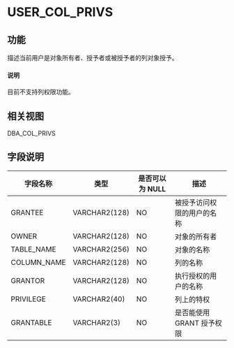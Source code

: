 USER_COL_PRIVS
===================================

功能
-----------

描述当前用户是对象所有者、授予者或被授予者的列对象授予。

  <main id="notice" type='explain'>
    <h4>说明</h4>
    <p>目前不支持列权限功能。</p>
  </main>

相关视图
-------------

DBA_COL_PRIVS

字段说明
-------------

|  **字段名称**   |    **类型**     | **是否可以为 NULL** |      **描述**      |
|-------------|---------------|----------------|------------------|
| GRANTEE     | VARCHAR2(128) | NO             | 被授予访问权限的用户的名称    |
| OWNER       | VARCHAR2(128) | NO             | 对象的所有者           |
| TABLE_NAME  | VARCHAR2(256) | NO             | 对象的名称            |
| COLUMN_NAME | VARCHAR2(128) | NO             | 列的名称             |
| GRANTOR     | VARCHAR2(128) | NO             | 执行授权的用户的名称       |
| PRIVILEGE   | VARCHAR2(40)  | NO             | 列上的特权            |
| GRANTABLE   | VARCHAR2(3)   | NO             | 是否能使用 GRANT 授予权限 |
